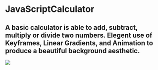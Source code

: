# JavaScriptCalculator

## A basic calculator is able to add, subtract, multiply or divide two numbers. Elegent use of Keyframes, Linear Gradients, and Animation to produce a beautiful background aesthetic. 

<img src = "UI.gif">
